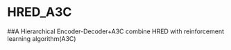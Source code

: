 # HRED_A3C
##A Hierarchical Encoder-Decoder+A3C
combine HRED with reinforcement learning algorithm(A3C)
